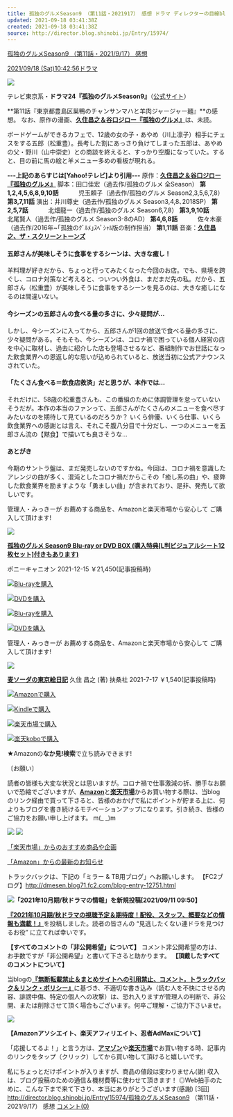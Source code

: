 ```yaml
---
title: 孤独のグルメSeason9 （第11話・2021917） 感想 ドラマ ディレクターの目線blog
updated: 2021-09-18 03:41:38Z
created: 2021-09-18 03:41:38Z
source: http://director.blog.shinobi.jp/Entry/15974/
---
```


[孤独のグルメSeason9 （第11話・2021/9/17） 感想](http://director.blog.shinobi.jp/Entry/15974/)

[2021/09/18 (Sat)10:42:56](http://director.blog.shinobi.jp/Date/20210918/)[ドラマ](http://director.blog.shinobi.jp/Category/28/)

[![](http://blog.cnobi.jp/v1/blog/user/08129a6aa5c0172a4540c0e91490e391/1625033336)](https://amzn.to/3xXEroy)

テレビ東京系・**ドラマ24『孤独のグルメSeason9』**（[公式サイト](https://www.tv-tokyo.co.jp/kodokunogurume9/)）

**第11話『東京都豊島区巣鴨のチャンサンマハと羊肉ジャージャー麺』**の感想。
なお、原作の漫画、[**久住昌之＆谷口ジロー『孤独のグルメ』**](https://amzn.to/362UCok)は、未読。

ボードゲームができるカフェで、12歳の女の子・あやめ（川上凛子）相手にチェスをする五郎（松重豊）。長考した割にあっさり負けてしまった五郎は、あやめの父・野川（山中崇史）との商談を終えると、すっかり空腹になっていた。すると、目の前に馬の絵と羊メニュー多めの看板が現れる。

**---上記のあらすじは[Yahoo!テレビ]より引用---**
原作：[**久住昌之＆谷口ジロー『孤独のグルメ』**](https://amzn.to/362UCok)
脚本：田口佳宏（過去作/孤独のグルメ 全Season） **第1,2,4,5,6,8,9,10話**
　　　児玉頼子（過去作/孤独のグルメ Season2,3,5,6,7,8） **第3,7,11話**
演出：井川尊史（過去作/孤独のグルメ Season3,4,8､2018SP） **第2,5,7話**
　　　北畑龍一（過去作/孤独のグルメ Season6,7,8） **第3,9,10話**
　　　北尾賢人（過去作/孤独のグルメ Season3-8のAD） **第4,6,8話**
　　　佐々木豪（過去作/2016年~｢孤独のｸﾞﾙﾒ｣ｽﾍﾟｼｬﾙ版の制作担当） **第1,11話**
音楽：[**久住昌之、ザ・スクリーントーンズ**](https://amzn.to/3dnYrIP)

#### 五郎さんが美味しそうに食事をするシーンは、大きな癒し！

羊料理が好きだから、ちょっと行ってみたくなった今回のお店。でも、県境を跨ぐし、コロナ対策など考えると、ついつい外食は、まだまだ先の私。だから、五郎さん（松重豊）が美味しそうに食事をするシーンを見るのは、大きな癒しになるのは間違いない。

#### 今シーズンの五郎さんの食べる量の多さに、少々疑問が…

しかし、今シーズンに入ってから、五郎さんが1回の放送で食べる量の多さに、少々疑問がある。そもそも、今シーズンは、コロナ禍で困っている個人経営の店を中心に取材し、過去に紹介した店も登場させるなど、番組制作でお世話になった飲食業界への恩返し的な思いが込められていると、放送当初に公式アナウンスされていた。

#### 「たくさん食べる＝飲食店救済」だと思うが、本作では…

それだけに、58歳の松重豊さんも、この番組のために体調管理を怠っていないそうだが。本作の本当のファンって、五郎さんがたくさんのメニューを食べ尽すみたいなのを期待して見ているのだろうか？ いくら俳優、いくら仕事、いくら飲食業界への感謝とは言え、それこそ腹八分目で十分だし、一つのメニューを五郎さん流の【黙食】で描いても良さそうな…

#### あとがき

今期のサントラ盤は、まだ発売しないのですかね。今回は、コロナ禍を意識したアレンジの曲が多く、混沌としたコロナ禍だからこその「癒し系の曲」や、疲弊した飲食業界を励ますような「勇ましい曲」が含まれており、是非、発売して欲しいです。

管理人・みっきーが お薦めする商品を、Amazonと楽天市場から安心して ご購入して頂けます!

[![](http://blog.cnobi.jp/v1/blog/user/08129a6aa5c0172a4540c0e91490e391/1630113471)](https://amzn.to/3jmd6Y9)

[**孤独のグルメ Season9 Blu-ray or DVD BOX (購入特典[L判ビジュアルシート12枚セット]付きもあります)**](https://amzn.to/3jmd6Y9)

ポニーキャニオン 2021-12-15
￥21,450(記事投稿時)

![](https://blog-imgs-146.fc2.com/d/m/e/dmesen/amazon_logo16-1.gif)[Blu-rayを購入](https://amzn.to/3jmd6Y9)

![](https://blog-imgs-146.fc2.com/d/m/e/dmesen/amazon_logo16-1.gif)[DVDを購入](https://amzn.to/2UWq71q)

![](https://blog-imgs-146.fc2.com/d/m/e/dmesen/rakuten_logo16-1.gif)[Blu-rayを購入](https://hb.afl.rakuten.co.jp/ichiba/0ecda8ae.30b99a0f.0ecda8af.145135cf/?pc=https%3A%2F%2Fitem.rakuten.co.jp%2Fbook%2F16859302%2F&link_type=text&ut=eyJwYWdlIjoiaXRlbSIsInR5cGUiOiJ0ZXh0Iiwic2l6ZSI6IjI0MHgyNDAiLCJuYW0iOjEsIm5hbXAiOiJkb3duIiwiY29tIjoxLCJjb21wIjoiZG93biIsInByaWNlIjowLCJib3IiOjEsImNvbCI6MSwiYmJ0biI6MSwicHJvZCI6MCwiYW1wIjpmYWxzZX0%3D)

![](https://blog-imgs-146.fc2.com/d/m/e/dmesen/rakuten_logo16-1.gif)[DVDを購入](https://hb.afl.rakuten.co.jp/ichiba/0ecda8ae.30b99a0f.0ecda8af.145135cf/?pc=https%3A%2F%2Fitem.rakuten.co.jp%2Fbook%2F16859303%2F&link_type=text&ut=eyJwYWdlIjoiaXRlbSIsInR5cGUiOiJ0ZXh0Iiwic2l6ZSI6IjI0MHgyNDAiLCJuYW0iOjEsIm5hbXAiOiJkb3duIiwiY29tIjoxLCJjb21wIjoiZG93biIsInByaWNlIjowLCJib3IiOjEsImNvbCI6MSwiYmJ0biI6MSwicHJvZCI6MCwiYW1wIjpmYWxzZX0%3D)

管理人・みっきーが お薦めする商品を、Amazonと楽天市場から安心して ご購入して頂けます!

[![](http://blog.cnobi.jp/v1/blog/user/08129a6aa5c0172a4540c0e91490e391/1629504135)](https://amzn.to/381J31y)

[**麦ソーダの東京絵日記**](https://amzn.to/381J31y)
久住 昌之 (著) 扶桑社 2021-7-17
￥1,540(記事投稿時)

![](https://blog-imgs-146.fc2.com/d/m/e/dmesen/amazon_logo16-1.gif)[Amazonで購入](https://amzn.to/381J31y)

![](https://blog-imgs-146.fc2.com/d/m/e/dmesen/amazon_logo16-1.gif)[Kindleで購入](https://amzn.to/3mfrZh0)

![](https://blog-imgs-146.fc2.com/d/m/e/dmesen/rakuten_logo16-1.gif)[楽天市場で購入](https://hb.afl.rakuten.co.jp/ichiba/0ecda8ae.30b99a0f.0ecda8af.145135cf/?pc=https%3A%2F%2Fitem.rakuten.co.jp%2Fbook%2F16818608%2F&link_type=text&ut=eyJwYWdlIjoiaXRlbSIsInR5cGUiOiJ0ZXh0Iiwic2l6ZSI6IjI0MHgyNDAiLCJuYW0iOjEsIm5hbXAiOiJkb3duIiwiY29tIjoxLCJjb21wIjoiZG93biIsInByaWNlIjowLCJib3IiOjEsImNvbCI6MSwiYmJ0biI6MSwicHJvZCI6MCwiYW1wIjpmYWxzZX0%3D)

![](https://blog-imgs-146.fc2.com/d/m/e/dmesen/rakuten_logo16-1.gif)[楽天koboで購入](https://hb.afl.rakuten.co.jp/ichiba/115783e3.ba54df2d.115783e4.27d26eb7/?pc=https%3A%2F%2Fitem.rakuten.co.jp%2Frakutenkobo-ebooks%2Fab8fa7a5a23e36949e77c06eefdb68bd%2F&link_type=text&ut=eyJwYWdlIjoiaXRlbSIsInR5cGUiOiJ0ZXh0Iiwic2l6ZSI6IjI0MHgyNDAiLCJuYW0iOjEsIm5hbXAiOiJkb3duIiwiY29tIjoxLCJjb21wIjoiZG93biIsInByaWNlIjowLCJib3IiOjEsImNvbCI6MSwiYmJ0biI6MSwicHJvZCI6MCwiYW1wIjpmYWxzZX0%3D)

★Amazonの**なか見!検索**で立ち読みできます!

〔お願い〕

読者の皆様も大変な状況とは思いますが。コロナ禍で仕事激減の折、勝手なお願いで恐縮でございますが、[**Amazon**](https://amzn.to/2vGEWIU)と[**楽天市場**](https://hb.afl.rakuten.co.jp/hgc/0b60d864.ef14bd71.0b60d865.ede5a12e/?pc=https%3A%2F%2Fwww.rakuten.co.jp%2F)からお買い物する際は、当blogのリンク経由で買って下さると、皆様のおかげで私にポイントが貯まる上に、何よりもブログを書き続けるモチベーションアップになります。引き続き、皆様のご協力をお願い申し上げます。 m(_ _)m

[![](http://blog.cnobi.jp/v1/blog/user/08129a6aa5c0172a4540c0e91490e391/1603427123)](https://blogmura.com/profiles/10404994?p_cid=10404994)  [![](http://blog.cnobi.jp/v1/blog/user/08129a6aa5c0172a4540c0e91490e391/1446790126)](http://blog.with2.net/link.php?540343)

[「楽天市場」からのおすすめ商品や企画](https://hb.afl.rakuten.co.jp/hsc/0fccc294.f863e9af.152754ae.3f3abf23/?link_type=text&ut=eyJwYWdlIjoic2hvcCIsInR5cGUiOiJ0ZXh0IiwiY29sIjoxLCJjYXQiOiI1OCIsImJhbiI6IjQ5OTk2NiIsImFtcCI6ZmFsc2V9)

[「Amazon」からの最新のお知らせ](https://www.amazon.co.jp/ref=as_li_ss_tl?ie=UTF8&linkCode=ll2&tag=mtfacto-22&linkId=532edc049580d6f69398df7375658e4e&language=ja_JP)

トラックバックは、下記の「ミラー & TB用ブログ」へお願いします。
【FC2ブログ】http://dmesen.blog71.fc2.com/blog-entry-12751.html

![](http://blog.cnobi.jp/v1/blog/user/08129a6aa5c0172a4540c0e91490e391/1631270073)**「2021年10月期/秋ドラマの情報」を新規投稿[2021/09/11 09:50】**

[**『2021年10月期/秋ドラマの視聴予定＆期待度！配役、スタッフ、概要などの情報も満載！』**](http://director.blog.shinobi.jp/Entry/15951/)を投稿しました。読者の皆さんの “見逃したくない連ドラを見つけるお役” に立てれば幸いです。

**【すべてのコメントの「非公開希望」について】**
コメント非公開希望の方は、お手数ですが「非公開希望」と書いて下さると助かります。
**【頂戴したすべてのコメントについて】**

当blogの[**『無断転載禁止＆まとめサイトへの引用禁止、コメント，トラックバック＆リンク・ポリシー』**](http://director.blog.shinobi.jp/Entry/2971/)に基づき、不適切な書き込み（読む人を不快にさせる内容、誹謗中傷、特定の個人への攻撃）は、恐れ入りますが管理人の判断で、非公開、または削除させて頂く場合もございます。何卒ご理解・ご協力下さいませ。

[![](https://blogparts.blogmura.com/parts_image/user/pv10404994.gif)](https://blogmura.com/profiles/10404994?p_cid=10404994)

**【Amazonアソシエイト、楽天アフィリエイト、忍者AdMaxについて】**

「応援してるよ！」と言う方は、[**アマゾン**](https://www.amazon.co.jp/ref=as_li_ss_tl?ie=UTF8&linkCode=ll2&tag=mtfacto-22&linkId=532edc049580d6f69398df7375658e4e&language=ja_JP)や[**楽天市場**](https://hb.afl.rakuten.co.jp/hgc/0b60d864.ef14bd71.0b60d865.ede5a12e/?pc=https%3A%2F%2Fwww.rakuten.co.jp%2F)でお買い物する時、記事内のリンクをタップ（クリック）してから買い物して頂けると嬉しいです。

私にちょっとだけポイントが入りますが、商品の値段は変わりません(謝)
収入は、ブログ投稿のための通信＆機材費等に使わせて頂きます！
◎Web拍手のために、こんな下まで来て下さり、本当にありがとうございます(感謝)
[3回]
http://director.blog.shinobi.jp/Entry/15974/孤独のグルメSeason9 （第11話・2021/9/17） 感想
[コメント(0)](http://director.blog.shinobi.jp/Entry/15974/#comment)